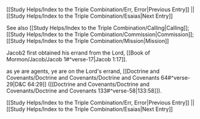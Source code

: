[[Study Helps/Index to the Triple Combination/Err, Error|Previous Entry]]  ||  [[Study Helps/Index to the Triple Combination/Esaias|Next Entry]]

 See also [[Study Helps/Index to the Triple Combination/Calling|Calling]]; [[Study Helps/Index to the Triple Combination/Commission|Commission]]; [[Study Helps/Index to the Triple Combination/Mission|Mission]]

 Jacob2 first obtained his errand from the Lord, [[Book of Mormon/Jacob/Jacob 1#^verse-17|Jacob 1:17]].

 as ye are agents, ye are on the Lord's errand, [[Doctrine and Covenants/Doctrine and Covenants/Doctrine and Covenants 64#^verse-29|D&C 64:29]] ([[Doctrine and Covenants/Doctrine and Covenants/Doctrine and Covenants 133#^verse-58|133:58]]).

[[Study Helps/Index to the Triple Combination/Err, Error|Previous Entry]]  ||  [[Study Helps/Index to the Triple Combination/Esaias|Next Entry]]